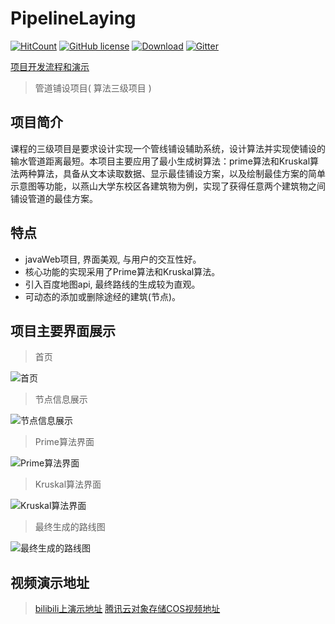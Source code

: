# PipelineLaying

[![HitCount](http://hits.dwyl.io/fyf2016/PipelineLaying.svg)](http://hits.dwyl.io/fyf2016/PipelineLaying) [![GitHub license](https://img.shields.io/github/license/fyf2016/PipelineLaying.svg)](https://github.com/fyf2016/PipelineLaying/blob/master/LICENSE) [![Download](https://img.shields.io/badge/downloads-master-orange.svg)](https://codeload.github.com/PipelineLaying/zip/master) 
[![Gitter](https://img.shields.io/gitter/room/fyf2016/PipelineLaying.svg)](https://gitter.im/PipelineLaying/community?utm_source=share-link&utm_medium=link&utm_campaign=share-link)

[项目开发流程和演示](https://fyf2016.github.io/2018/07/22/%E7%AE%97%E6%B3%95%E4%B8%89%E7%BA%A7%E9%A1%B9%E7%9B%AE/)

>管道铺设项目( 算法三级项目 )

## 项目简介
课程的三级项目是要求设计实现一个管线铺设辅助系统，设计算法并实现使铺设的输水管道距离最短。本项目主要应用了最小生成树算法：prime算法和Kruskal算法两种算法，具备从文本读取数据、显示最佳铺设方案，以及绘制最佳方案的简单示意图等功能，以燕山大学东校区各建筑物为例，实现了获得任意两个建筑物之间铺设管道的最佳方案。

## 特点

- javaWeb项目, 界面美观, 与用户的交互性好。
- 核心功能的实现采用了Prime算法和Kruskal算法。
- 引入百度地图api, 最终路线的生成较为直观。
- 可动态的添加或删除途经的建筑(节点)。

## 项目主要界面展示
 >首页
 
![首页](https://fyf2016.github.io/images/project/arithmetic/index.png)
>节点信息展示

![节点信息展示](https://fyf2016.github.io/images/project/arithmetic/nodeMsg.png)
>Prime算法界面

![Prime算法界面](https://fyf2016.github.io/images/project/arithmetic/prime.png)
>Kruskal算法界面

![Kruskal算法界面](https://fyf2016.github.io/images/project/arithmetic/kruskal.png)
>最终生成的路线图

![最终生成的路线图](https://fyf2016.github.io/images/project/arithmetic/map.png)

## 视频演示地址
> [bilibili上演示地址](https://www.bilibili.com/video/av40697433/)
> [腾讯云对象存储COS视频地址](https://video-1254265973.cos.ap-beijing.myqcloud.com/arithmetic.mp4)







